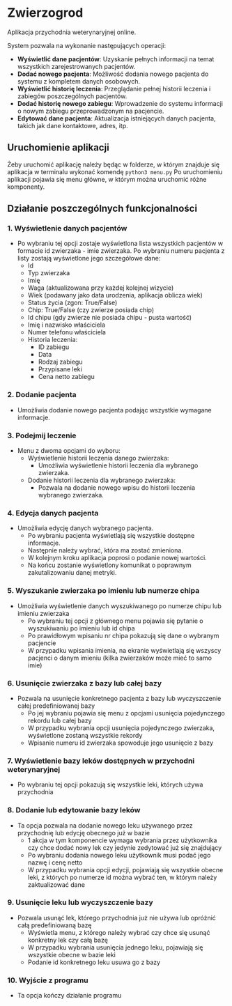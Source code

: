 # Zwierzogrod
Aplikacja przychodnia weterynaryjnej online. 

System pozwala na wykonanie następujących operacji:

- **Wyświetlić dane pacjentów**: Uzyskanie pełnych informacji na temat wszystkich zarejestrowanych pacjentów.
- **Dodać nowego pacjenta**: Możliwość dodania nowego pacjenta do systemu z kompletem danych osobowych.
- **Wyświetlić historię leczenia**: Przeglądanie pełnej historii leczenia i zabiegów poszczególnych pacjentów.
- **Dodać historię nowego zabiegu**: Wprowadzenie do systemu informacji o nowym zabiegu przeprowadzonym na pacjencie.
- **Edytować dane pacjenta**: Aktualizacja istniejących danych pacjenta, takich jak dane kontaktowe, adres, itp.


## Uruchomienie aplikacji
Żeby uruchomić aplikację należy będąc w folderze, w którym znajduje się aplikacja w terminalu wykonać komendę ``python3 menu.py``
Po uruchomieniu aplikacji pojawia się menu główne, w którym można uruchomić różne komponenty.

## Działanie poszczególnych funkcjonalności

### 1. Wyświetlenie danych pacjentów
- Po wybraniu tej opcji zostaje wyświetlona lista wszystkich pacjentów w formacie id zwierzaka - imie zwierzaka. Po wybraniu numeru pacjenta z listy zostają wyświetlone jego szczegółowe dane:
    - Id
    - Typ zwierzaka
    - Imię
    - Waga (aktualizowana przy każdej kolejnej wizycie)
    - Wiek (podawany jako data urodzenia, aplikacja oblicza wiek) 
    - Status życia (zgon: True/False)
    - Chip: True/False (czy zwierze posiada chip)
    - Id chipu (gdy zwierze nie posiada chipu - pusta wartość) 
    - Imię i nazwisko właściciela
    - Numer telefonu właściciela
    - Historia leczenia:
        - ID zabiegu
        - Data
        - Rodzaj zabiegu
        - Przypisane leki
        - Cena netto zabiegu

### 2. Dodanie pacjenta
- Umożliwia dodanie nowego pacjenta podając wszystkie wymagane informacje.

### 3. Podejmij leczenie
- Menu z dwoma opcjami do wyboru:
    - Wyświetlenie historii leczenia danego zwierzaka:
        - Umożliwia wyświetlenie historii leczenia dla wybranego zwierzaka.
    - Dodanie historii leczenia dla wybranego zwierzaka:
        - Pozwala na dodanie nowego wpisu do historii leczenia wybranego zwierzaka.

### 4. Edycja danych pacjenta
- Umożliwia edycję danych wybranego pacjenta.
    - Po wybraniu pacjenta wyświetlają się wszystkie dostępne informacje.
    - Następnie należy wybrać, która ma zostać zmieniona.
    - W kolejnym kroku aplikacja poprosi o podanie nowej wartości.
    - Na końcu zostanie wyświetlony komunikat o poprawnym zakutalizowaniu danej metryki.

 ### 5. Wyszukanie zwierzaka po imieniu lub numerze chipa
 - Umożliwia wyświetlenie danych wyszukiwanego po numerze chipu lub imieniu zwierzaka
    - Po wybraniu tej opcji z głównego menu pojawia się pytanie o wyszukiwaniu po imieniu lub id chipa
    - Po prawidłowym wpisaniu nr chipa pokazują się dane o wybranym pacjencie
    - W przypadku wpisania imienia, na ekranie wyświetlają się wszyscy pacjenci o danym imieniu (kilka zwierzaków może mieć to samo imie)
  
### 6. Usunięcie zwierzaka z bazy lub całej bazy
 - Pozwala na usunięcie konkretnego pacjenta z bazy lub wyczyszczenie całej predefiniowanej bazy
    - Po jej wybraniu pojawia się menu z opcjami usunięcia pojedynczego rekordu lub całej bazy
    - W przypadku wybrania opcji usunięcia pojedynczego zwierzaka, wyświetlone zostaną wszystkie rekordy
    - Wpisanie numeru id zwierzaka spowoduje jego usunięcie z bazy 

### 7. Wyświetlenie bazy leków dostępnych w przychodni weterynaryjnej
 - Po wybraniu tej opcji pokazują się wszystkie leki, których używa przychodnia

### 8. Dodanie lub edytowanie bazy leków
 - Ta opcja pozwala na dodanie nowego leku używanego przez przychodnię lub edycję obecnego już w bazie
     - 1 akcja w tym komponencie wymaga wybrania przez użytkownika czy chce dodać nowy lek czy jedynie zedytować już się znajdujący
     - Po wybraniu dodania nowego leku użytkownik musi podać jego nazwę i cenę netto
     - W przypadku wybrania opcji edycji, pojawiają się wszystkie obecne leki, z których po numerze id można wybrać ten, w którym należy zaktualizować dane

### 9. Usunięcie leku lub wyczyszczenie bazy
 - Pozwala usunąć lek, którego przychodnia już nie używa lub opróżnić całą predefiniowaną bazę
     - Wyświetla menu, z którego należy wybrać czy chce się usunąć konkretny lek czy całą bazę
     - W przypadku wybrania usunięcia jednego leku, pojawiają się wszystkie obecne w bazie leki
     - Podanie id konkretnego leku usuwa go z bazy

### 10. Wyjście z programu
 - Ta opcja kończy działanie programu
